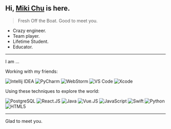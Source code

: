 <head>
  <link rel="stylesheet" href="https://cdn.jsdelivr.net/npm/@fortawesome/fontawesome-free/css/all.min.css">
</head>

## Hi, [Miki Chu](https://github.com/mcuii) is here.

> Fresh Off the Boat. Good to meet you.

- Crazy engineer.
- Team player.
- Lifetime Student.
- Educator.


---

I am ...

Working with my friends:

![Intellij IDEA](https://img.shields.io/badge/-Intellij%20IDEA-red?style=flat-square&logo=Intellij%20Idea&logoColor=default)
![PyCharm](https://img.shields.io/badge/-PyCharm-375A81?style=flat-square&logo=PyCharm&logoColor=default)
![WebStorm](https://img.shields.io/badge/-WebStorm-51A5DD?style=flat-square&logo=Webstorm&logoColor=default)
![VS Code](https://img.shields.io/badge/-VS%20Code-007ACC?style=flat-square&logo=Visual%20Studio%20Code&logoColor=white)
![Xcode](https://img.shields.io/badge/-Xcode-1575F9?style=flat-square&logo=Xcode&logoColor=white)


Using these techniques to explore the world:

![PostgreSQL](https://img.shields.io/badge/-PostgreSQL-29597F?style=for-the-badge&logo=PostgreSQL&logoColor=default)
![React.JS](https://img.shields.io/badge/-React.js-35495c?&style=for-the-badge&logo=React&logoColor=default)
![Java](https://img.shields.io/badge/-Java-007396?style=for-the-badge&logo=Java&logoColor=white)
![Vue.JS](https://img.shields.io/badge/-Vue.js-35495c?&style=for-the-badge&logo=vue.js&logoColor=default)
![JavaScript](https://img.shields.io/badge/-JavaScript-black?style=for-the-badge&logo=JavaScript&logoColor=default)
![Swift](https://img.shields.io/badge/-Swift-ec4736?&style=for-the-badge&logo=Swift&logoColor=white)
![Python](https://img.shields.io/badge/-Python-375A81?style=for-the-badge&logo=Python&logoColor=default)
![HTML5](https://img.shields.io/badge/-HTML5-E34F26?style=for-the-badge&logo=HTML5&logoColor=white)



---

Glad to meet you.
